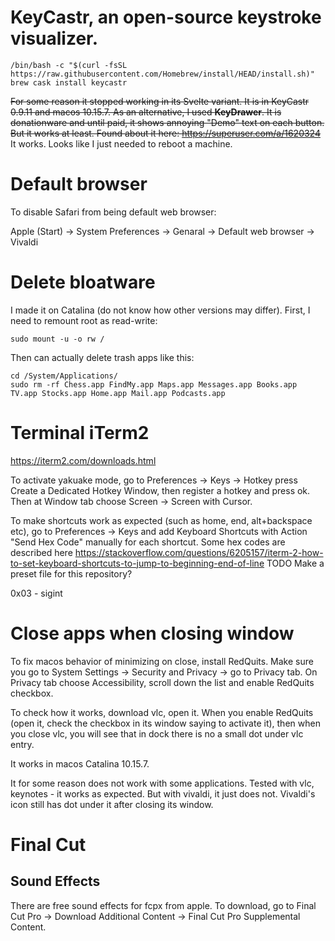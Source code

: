 # KeyCastr, an open-source keystroke visualizer.
```
/bin/bash -c "$(curl -fsSL https://raw.githubusercontent.com/Homebrew/install/HEAD/install.sh)"
brew cask install keycastr
```

~~For some reason it stopped working in its Svelte variant. It is in KeyCastr 0.9.11 and macos 10.15.7. As an alternative, I used **KeyDrawer**. It is donationware and until paid, it shows annoying "Demo" text on each button. But it works at least. Found about it here: https://superuser.com/a/1620324~~  
It works. Looks like I just needed to reboot a machine.

# Default browser
To disable Safari from being default web browser:

Apple (Start) -> System Preferences -> Genaral -> Default web browser -> Vivaldi

# Delete bloatware
I made it on Catalina (do not know how other versions may differ). First, I need to remount root as read-write:
```
sudo mount -u -o rw /
```

Then can actually delete trash apps like this:
```
cd /System/Applications/
sudo rm -rf Chess.app FindMy.app Maps.app Messages.app Books.app TV.app Stocks.app Home.app Mail.app Podcasts.app
```

# Terminal iTerm2
https://iterm2.com/downloads.html

To activate yakuake mode, go to Preferences -> Keys -> Hotkey press Create a Dedicated Hotkey Window, then register a hotkey and press ok. Then at Window tab choose Screen -> Screen with Cursor.

To make shortcuts work as expected (such as home, end, alt+backspace etc), go to Preferences -> Keys and add Keyboard Shortcuts with Action "Send Hex Code" manually for each shortcut. Some hex codes are described here
https://stackoverflow.com/questions/6205157/iterm-2-how-to-set-keyboard-shortcuts-to-jump-to-beginning-end-of-line
TODO Make a preset file for this repository?

0x03 - sigint

# Close apps when closing window

To fix macos behavior of minimizing on close, install RedQuits. Make sure you go to System Settings -> Security and Privacy -> go to Privacy tab. On Privacy tab choose Accessibility, scroll down the list and enable RedQuits checkbox.

To check how it works, download vlc, open it. When you enable RedQuits (open it, check the checkbox in its window saying to activate it), then when you close vlc, you will see that in dock there is no a small dot under vlc entry.

It works in macos Catalina 10.15.7.

It for some reason does not work with some applications. Tested with vlc, keynotes - it works as expected. But with vivaldi, it just does not. Vivaldi's icon still has dot under it after closing its window.

# Final Cut
## Sound Effects
There are free sound effects for fcpx from apple. To download, go to Final Cut Pro -> Download Additional Content -> Final Cut Pro Supplemental Content.
